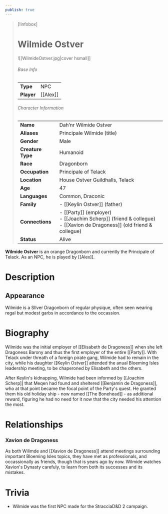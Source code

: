 ```yaml
---
publish: true
---
```


> [!infobox]  
> # Wilmide Ostver
> ![[WilmideOstver.jpg|cover hsmall]]  
> ###### Base Info
> | | |  
> |---|---|  
> | **Type** | NPC |
> | **Player** | [[Alex]] |
> ###### Character Information  
> | | |  
> |---|---|  
> | **Name** | Dah’nr Wilmide Ostver |
> | **Aliases** | Principale Wilmide (title) |
> | **Gender** | Male | 
> | **Creature Type** | Humanoid |
> | **Race** | Dragonborn |  
> | **Occupation** | Principale of Telack |  
> | **Location** | House Ostver Guildhalls, Telack |
> | **Age** | 47 |
> | **Languages** | Common, Draconic |  
> | **Family** | - [[Keylin Ostver]] (father) |
> | **Connections** | - [[Party]] (employer)<br>- [[Joachim Scherp]] (friend & collegue)<br>- [[Xavion de Dragoness]] (old friend & collegue) |
> | **Status** | Alive |

**Wilmide Ostver** is an orange Dragonborn and currently the Principale of Telack. As an NPC, he is played by [[Alex]].
# Description
## Appearance
Wilmide is a SIlver Dragonborn of regular physique, often seen wearing regal but modest garbs in accordance to the occassion.
# Biography
Wilmide was the initial employer of [[Elisabeth de Dragoness]] when she left Dragoness Barony and thus the first employer of the entire [[Party]]. With Telack under threath of a foreign pirate gang, Wilmide had to remain in the city, while his daughter [[Keylin Ostver]] attended the anual Bloeming Isles leadership meeting, to be chaperoned by Elisabeth and the others.

After Keylin's kidnapping, Wilmide had been informed by [[Joachim Scherp]] that Meqen had found and sheltered [[Benjamin de Dragoness]], who at that point became the focal point of the Party's quest. He granted them his old holiday ship - now named [[The Bonehead]] - as additional reward, figuring he had no need for it now that the city needed his attention the most.  
# Relationships
### Xavion de Dragoness
As both Wilimde and [[Xavion de Dragoness]] attend meetings surrounding important Bloeming Isles topics, they have met as professionals, and occassionally as friends, though that is years ago by now. Wilmide watches Xavion's Dynasty carefuly, to learn from both its successes and its mistakes.
# Trivia
- Wilmide was the first NPC made for the StracciaD&D 2 campaign.